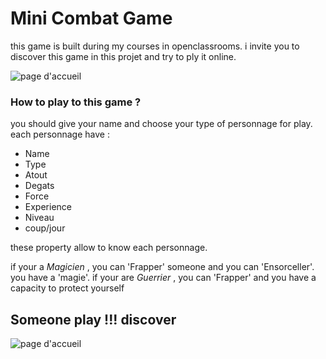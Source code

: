 # Mini Combat Game
this game is built during my courses in openclassrooms.
i invite you to discover this game in this projet and try to ply it online.

![page d'accueil](https://github.com/nejostar/mini-combat-game/blob/master/asset/image/home.jpg)

### How to play to this game ?
you should give your name and choose your type of personnage for play.
each personnage have :
* Name
* Type
* Atout
* Degats
* Force
* Experience
* Niveau
* coup/jour

these property allow to know each personnage.

if your a *Magicien* , you can 'Frapper' someone and you can 'Ensorceller'. you have a 'magie'.
if your are *Guerrier* , you can 'Frapper' and you have a capacity to protect yourself 

## Someone play !!! discover
![page d'accueil](https://github.com/nejostar/mini-combat-game/blob/master/asset/image/user1.jpg)
